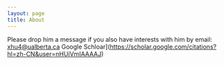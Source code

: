 ```yaml
---
layout: page
title: About
---
```


Please drop him a message if you also have interests with him by email: xhu4@ualberta.ca
Google Schloar](https://scholar.google.com/citations?hl=zh-CN&user=nHUjVmIAAAAJ) 

